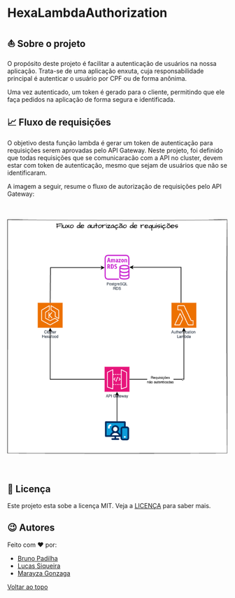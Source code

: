 # HexaLambdaAuthorization

## :boat: Sobre o projeto
O propósito deste projeto é facilitar a autenticação de usuários na nossa aplicação. Trata-se de uma aplicação enxuta, cuja responsabilidade principal é autenticar o usuário por CPF ou de forma anônima.

Uma vez autenticado, um token é gerado para o cliente, permitindo que ele faça pedidos na aplicação de forma segura e identificada.

## :chart_with_upwards_trend: Fluxo de requisições

O objetivo desta função lambda é gerar um token de autenticação para requisições serem aprovadas pelo API Gateway. Neste projeto, foi definido que todas requisições que se comunicaracão com a API no cluster, devem estar com token de autenticação, mesmo que sejam de usuários que não se identificaram. 

A imagem a seguir, resume o fluxo de autorização de requisições pelo API Gateway:

<br>
<h4 align="center">
    <img alt="Fluxo de autorização de requisiçÕes no API Gateway" title="fluxo-api-gateway" src=".github/readme/fluxo-api-gateway.drawio.png" width="1864px" />
</h4>
<br>


## :bookmark_tabs: Licença

Este projeto esta sobe a licença MIT. Veja a [LICENÇA](https://opensource.org/licenses/MIT) para saber mais.

## :wink: Autores

Feito com ❤️ por:

- [Bruno Padilha](https://www.linkedin.com/in/brpadilha/)
- [Lucas Siqueira](https://www.linkedin.com/in/lucassouzatidev/)
- [Marayza Gonzaga](https://www.linkedin.com/in/marayza-gonzaga-7766251b1/)

[Voltar ao topo](#índice)

